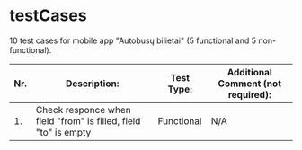 # testCases
10 test cases for mobile app "Autobusų bilietai" (5 functional and 5 non-functional).

|Nr.|Description:                                                                |Test Type: |Additional Comment (not required):|
|---|----------------------------------------------------------------------------|-----------|----------------------------------|
|1. |Check responce when field "from" is filled, field "to" is empty             |Functional |N/A                               | 
